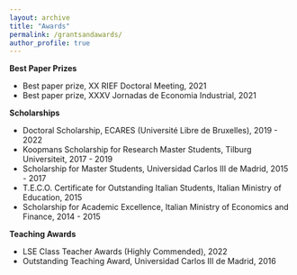 ```yaml
---
layout: archive
title: "Awards"
permalink: /grantsandawards/
author_profile: true
---
```


**Best Paper Prizes**
- Best paper prize, XX RIEF Doctoral Meeting, 2021
- Best paper prize, XXXV Jornadas de Economia Industrial, 2021

**Scholarships**
- Doctoral Scholarship, ECARES (Université Libre de Bruxelles), 2019 - 2022
- Koopmans Scholarship for Research Master Students, Tilburg Universiteit, 2017 - 2019
- Scholarship for Master Students, Universidad Carlos III de Madrid, 2015 - 2017
- T.E.C.O. Certificate for Outstanding Italian Students, Italian Ministry of Education, 2015
- Scholarship for Academic Excellence, Italian Ministry of Economics and Finance, 2014 - 2015

**Teaching Awards**
- LSE Class Teacher Awards (Highly Commended), 2022
- Outstanding Teaching Award, Universidad Carlos III de Madrid, 2016
